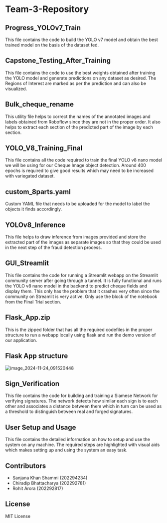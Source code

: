 # Team-3-Repository

## Progress_YOLOv7_Train

This file contains the code to build the YOLO v7 model and obtain the best trained model on the basis of the dataset fed.

## Capstone_Testing_After_Training

This file contains the code to use the best weights obtained after training the YOLO model and generate predictions on any dataset as desired. The Regions of Interest are marked as per the prediction and can also be visualized.

## Bulk_cheque_rename

This utility file helps to correct the names of the annotated images and labels obtained from Roboflow since they are not in the proper order. It also helps to extract each section of the predicted part of the image by each section.

## YOLO_V8_Training_Final

This file contains all the code required to train the final YOLO v8 nano model we will be using for our Cheque Image object detection.
Around 400 epochs is required to give good results which may need to be increased with variegated dataset.

## custom_8parts.yaml

Custom YAML file that needs to be uploaded for the model to label the objects it finds accordingly.

## YOLOv8_Inference

This file helps to draw inference from images provided and store the extracted part of the images as separate images so that they could be used in the next step of the fraud detection process.

## GUI_Streamlit

This file contains the code for running a Streamlit webapp on the Streamlit community server after going through a tunnel. It is fully functional and runs the YOLO v8 nano model in the backend to predict cheque fields and display them. This only has the problem that it crashes very often since the community on Streamlit is very active. Only use the block of the notebook from the Final Trial section.


## Flask_App.zip

This is the zipped folder that has all the required codefiles in the proper structure to run a webapp locally using flask and run the demo version of our application.

## Flask App structure
![image_2024-11-24_091520448](https://github.com/user-attachments/assets/06fc3c00-0133-43c9-bb45-4197a50c0e4a)

## Sign_Verification

This file contains the code for building and training a Siamese Network for verifying signatures. The network detects how similar each sign is to each other and associates a distance between them which in turn can be used as a threshold to distinguish between real and forged signatures.

## User Setup and Usage
This file contains the detailed information on how to setup and use the system on any machine. The required steps are highlighted with visual aids which makes setting up and using the system an easy task.

## Contributors

* Sanjana Khan Shammi (202294234)
* Chiradip Bhattacharya (202292781)
* Rohit Arora (202292817)

## License

MIT License

